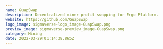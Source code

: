 ```yaml
---
name: GuapSwap
description: Decentralized miner profit swapping for Ergo Platform.
website: https://github.com/GuapSwap
logo_image: sigmaverse-logo_image-GuapSwap.png
preview_image: sigmaverse-preview_image-GuapSwap.png
category: Mining
date: 2022-03-29T01:14:38.865Z
---
```

